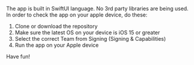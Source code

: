 The app is built in SwiftUI language.
No 3rd party libraries are being used.
In order to check the app on your apple device, do these: 
1. Clone or download the repository
2. Make sure the latest OS on your device is iOS 15 or greater
3. Select the correct Team from Signing (Signing & Capabilities)
4. Run the app on your Apple device

Have fun!
